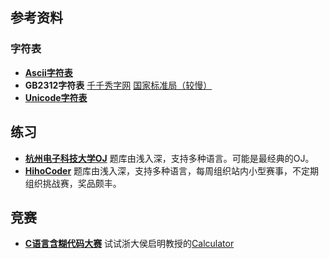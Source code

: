 ## 参考资料

### 字符表

- [**Ascii字符表**](http://en.cppreference.com/w/cpp/language/ascii)
- **GB2312字符表** [千千秀字网](http://www.qqxiuzi.cn/zh/hanzi-gb2312-bianma.php) [国家标准局（较慢）](http://c.gb688.cn/bzgk/gb/showGb?type=online&hcno=5664A728BD9D523DE3B99BC37AC7A2CC)
- [**Unicode字符表**](https://unicode-table.com/cn/)

## 练习

* [**杭州电子科技大学OJ**](http://acm.hdu.edu.cn/) 题库由浅入深，支持多种语言。可能是最经典的OJ。
* [**HihoCoder**](https://hihocoder.com/) 题库由浅入深，支持多种语言，每周组织站内小型赛事，不定期组织挑战赛，奖品颇丰。

## 竞赛

* [**C语言含糊代码大赛**](http://www.ioccc.org/) 试试浙大侯启明教授的[Calculator](http://www.ioccc.org/2011/hou/hou.c)
